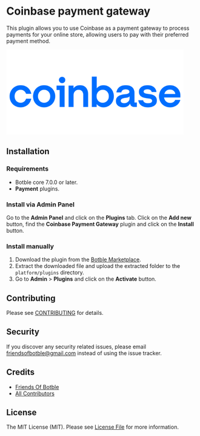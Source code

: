 # Coinbase payment gateway

This plugin allows you to use Coinbase as a payment gateway to process payments for your online store, allowing
users to pay with their preferred payment method.

![Coinbase payment gateway](./screenshot.png)

## Installation

### Requirements

* Botble core 7.0.0 or later.
* **Payment** plugins.

### Install via Admin Panel

Go to the **Admin Panel** and click on the **Plugins** tab. Click on the **Add new** button, find the **Coinbase
Payment Gateway** plugin and click on the **Install** button.

### Install manually

1. Download the plugin from
   the [Botble Marketplace](https://marketplace.botble.com/products/friendsofbotble/fob-coinbase).
2. Extract the downloaded file and upload the extracted folder to the `platform/plugins` directory.
3. Go to **Admin** > **Plugins** and click on the **Activate** button.

## Contributing

Please see [CONTRIBUTING](CONTRIBUTING.md) for details.

## Security

If you discover any security related issues, please email friendsofbotble@gmail.com instead of using the issue tracker.

## Credits

* [Friends Of Botble](https://github.com/FriendsOfBotble)
* [All Contributors](../../contributors)

## License

The MIT License (MIT). Please see [License File](LICENSE) for more information.
